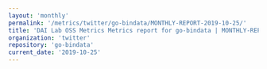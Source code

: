 ```yaml
---
layout: 'monthly'
permalink: '/metrics/twitter/go-bindata/MONTHLY-REPORT-2019-10-25/'
title: 'DAI Lab OSS Metrics Metrics report for go-bindata | MONTHLY-REPORT-2019-10-25'
organization: 'twitter'
repository: 'go-bindata'
current_date: '2019-10-25'
---
```

